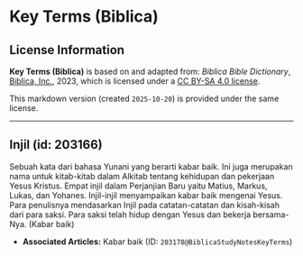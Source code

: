 # Key Terms (Biblica)

## License Information

**Key Terms (Biblica)** is based on and adapted from: _Biblica Bible Dictionary_, [Biblica, Inc.](https://www.biblica.com/), 2023, which is licensed under a [CC BY-SA 4.0 license](https://creativecommons.org/licenses/by-sa/4.0/legalcode.en).

This markdown version (created `2025-10-20`) is provided under the same license.



--------------------------------

## Injil (id: 203166)

Sebuah kata dari bahasa Yunani yang berarti kabar baik. Ini juga merupakan nama untuk kitab\-kitab dalam Alkitab tentang kehidupan dan pekerjaan Yesus Kristus. Empat injil dalam Perjanjian Baru yaitu Matius, Markus, Lukas, dan Yohanes. Injil\-injil menyampaikan kabar baik mengenai Yesus. Para penulisnya mendasarkan Injil pada catatan\-catatan dan kisah\-kisah dari para saksi. Para saksi telah hidup dengan Yesus dan bekerja bersama\-Nya. (Kabar baik)

* **Associated Articles:** Kabar baik (ID: `203178@BiblicaStudyNotesKeyTerms`)

